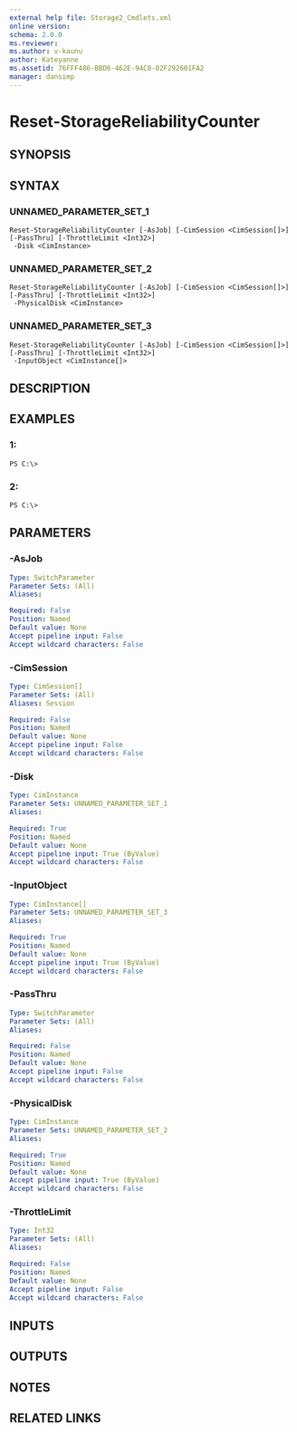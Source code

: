 ```yaml
---
external help file: Storage2_Cmdlets.xml
online version: 
schema: 2.0.0
ms.reviewer:
ms.author: v-kaunu
author: Kateyanne
ms.assetid: 76FFF486-BBD6-462E-94C0-02F292601FA2
manager: dansimp
---
```


# Reset-StorageReliabilityCounter

## SYNOPSIS

## SYNTAX

### UNNAMED_PARAMETER_SET_1
```
Reset-StorageReliabilityCounter [-AsJob] [-CimSession <CimSession[]>] [-PassThru] [-ThrottleLimit <Int32>]
 -Disk <CimInstance>
```

### UNNAMED_PARAMETER_SET_2
```
Reset-StorageReliabilityCounter [-AsJob] [-CimSession <CimSession[]>] [-PassThru] [-ThrottleLimit <Int32>]
 -PhysicalDisk <CimInstance>
```

### UNNAMED_PARAMETER_SET_3
```
Reset-StorageReliabilityCounter [-AsJob] [-CimSession <CimSession[]>] [-PassThru] [-ThrottleLimit <Int32>]
 -InputObject <CimInstance[]>
```

## DESCRIPTION

## EXAMPLES

### 1:
```
PS C:\>
```

### 2:
```
PS C:\>
```

## PARAMETERS

### -AsJob


```yaml
Type: SwitchParameter
Parameter Sets: (All)
Aliases: 

Required: False
Position: Named
Default value: None
Accept pipeline input: False
Accept wildcard characters: False
```

### -CimSession


```yaml
Type: CimSession[]
Parameter Sets: (All)
Aliases: Session

Required: False
Position: Named
Default value: None
Accept pipeline input: False
Accept wildcard characters: False
```

### -Disk


```yaml
Type: CimInstance
Parameter Sets: UNNAMED_PARAMETER_SET_1
Aliases: 

Required: True
Position: Named
Default value: None
Accept pipeline input: True (ByValue)
Accept wildcard characters: False
```

### -InputObject


```yaml
Type: CimInstance[]
Parameter Sets: UNNAMED_PARAMETER_SET_3
Aliases: 

Required: True
Position: Named
Default value: None
Accept pipeline input: True (ByValue)
Accept wildcard characters: False
```

### -PassThru


```yaml
Type: SwitchParameter
Parameter Sets: (All)
Aliases: 

Required: False
Position: Named
Default value: None
Accept pipeline input: False
Accept wildcard characters: False
```

### -PhysicalDisk


```yaml
Type: CimInstance
Parameter Sets: UNNAMED_PARAMETER_SET_2
Aliases: 

Required: True
Position: Named
Default value: None
Accept pipeline input: True (ByValue)
Accept wildcard characters: False
```

### -ThrottleLimit


```yaml
Type: Int32
Parameter Sets: (All)
Aliases: 

Required: False
Position: Named
Default value: None
Accept pipeline input: False
Accept wildcard characters: False
```

## INPUTS

## OUTPUTS

## NOTES

## RELATED LINKS

